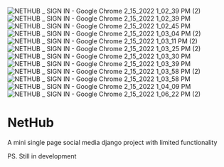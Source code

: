 ![NETHUB _ SIGN IN - Google Chrome 2_15_2022 1_02_39 PM (2)](https://user-images.githubusercontent.com/66220414/160031935-e4da8b4d-95d4-450a-9237-0017d0b5c75f.png)
![NETHUB _ SIGN IN - Google Chrome 2_15_2022 1_02_39 PM](https://user-images.githubusercontent.com/66220414/160032014-16fc6faf-6e99-4708-9086-0059116302ca.png)
![NETHUB _ SIGN IN - Google Chrome 2_15_2022 1_02_45 PM](https://user-images.githubusercontent.com/66220414/160032094-b3397b7c-969c-4f58-b2fc-1c3483d9ad55.png)
![NETHUB _ SIGN IN - Google Chrome 2_15_2022 1_03_04 PM (2)](https://user-images.githubusercontent.com/66220414/160032220-24ab0759-4af3-413f-ac22-cd5b8a768213.png)
![NETHUB _ SIGN IN - Google Chrome 2_15_2022 1_03_11 PM (2)](https://user-images.githubusercontent.com/66220414/160032324-cab548ff-ae50-4dd6-8de6-3ad2437a9e42.png)
![NETHUB _ SIGN IN - Google Chrome 2_15_2022 1_03_25 PM (2)](https://user-images.githubusercontent.com/66220414/160032427-d59b34e6-1196-4572-91df-6204ef82feb1.png)
![NETHUB _ SIGN IN - Google Chrome 2_15_2022 1_03_30 PM](https://user-images.githubusercontent.com/66220414/160032687-38efd4e9-9232-43c7-bf68-b7783f32d003.png)
![NETHUB _ SIGN IN - Google Chrome 2_15_2022 1_03_39 PM](https://user-images.githubusercontent.com/66220414/160032751-814ca0a9-348d-43d6-94b8-36bd4c4008f2.png)
![NETHUB _ SIGN IN - Google Chrome 2_15_2022 1_03_58 PM (2)](https://user-images.githubusercontent.com/66220414/160032798-3b1b991c-917c-4a64-8fd5-d8d923e9dc4f.png)
![NETHUB _ SIGN IN - Google Chrome 2_15_2022 1_03_58 PM](https://user-images.githubusercontent.com/66220414/160032873-7e923e7a-d4c5-4842-952c-d5b34f821ccc.png)
![NETHUB _ SIGN IN - Google Chrome 2_15_2022 1_04_09 PM](https://user-images.githubusercontent.com/66220414/160032918-7cdaddd6-263b-4868-903f-6b3747aaca1f.png)
![NETHUB _ SIGN IN - Google Chrome 2_15_2022 1_06_22 PM (2)](https://user-images.githubusercontent.com/66220414/160032971-f5a9c2b7-5a1d-403e-b993-2544bd682ccb.png)
# NetHub
A mini single page social media django project with limited functionality


PS. Still in development
